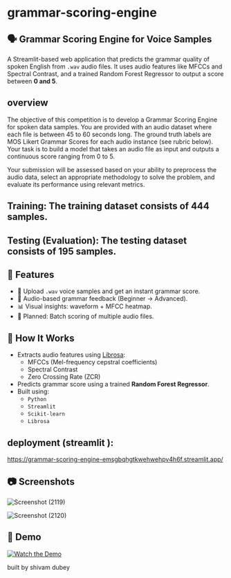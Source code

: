 # grammar-scoring-engine


## 🗣️ Grammar Scoring Engine for Voice Samples

A Streamlit-based web application that predicts the grammar quality of spoken English from `.wav` audio files. It uses audio features like MFCCs and Spectral Contrast, and a trained Random Forest Regressor to output a score between **0 and 5**.


## overview 

The objective of this competition is to develop a Grammar Scoring Engine for spoken data samples. You are provided with an audio dataset where each file is between 45 to 60 seconds long. The ground truth labels are MOS Likert Grammar Scores for each audio instance (see rubric below). Your task is to build a model that takes an audio file as input and outputs a continuous score ranging from 0 to 5.

Your submission will be assessed based on your ability to preprocess the audio data, select an appropriate methodology to solve the problem, and evaluate its performance using relevant metrics.

## Training: The training dataset consists of 444 samples.

## Testing (Evaluation): The testing dataset consists of 195 samples.

## 🚀 Features

- 🎤 Upload `.wav` voice samples and get an instant grammar score.
- 📘 Audio-based grammar feedback (Beginner → Advanced).
- 📊 Visual insights: waveform + MFCC heatmap.
- 📁 Planned: Batch scoring of multiple audio files.

## 🧠 How It Works

- Extracts audio features using [Librosa](https://librosa.org/):  
  - MFCCs (Mel-frequency cepstral coefficients)  
  - Spectral Contrast  
  - Zero Crossing Rate (ZCR)
- Predicts grammar score using a trained **Random Forest Regressor**.
- Built using:
  - `Python`
  - `Streamlit`
  - `Scikit-learn`
  - `Librosa`
## deployment (streamlit ):

https://grammar-scoring-engine-emsgbqhgtkwehwehpv4h6f.streamlit.app/ 


## 📷 Screenshots

![Screenshot (2119)](https://github.com/user-attachments/assets/d91c54bc-6a18-45c5-9151-01c820ea9b11)

![Screenshot (2120)](https://github.com/user-attachments/assets/d78d3a07-85b8-4a3b-add8-465921a9b1cd)

## 🎥 Demo

[![Watch the Demo](https://img.youtube.com/vi/bMhJ5Ro0k78/0.jpg)](https://www.youtube.com/watch?v=bMhJ5Ro0k78)




built by shivam dubey
